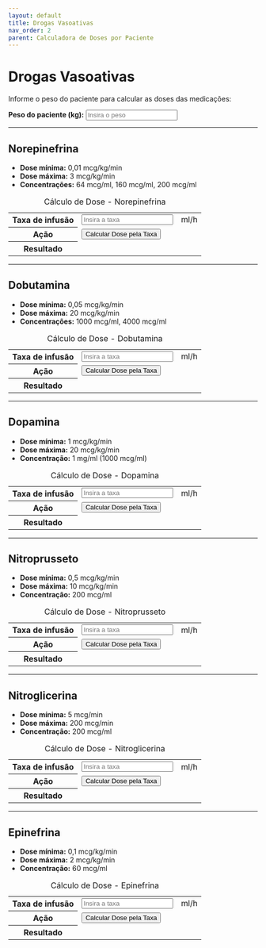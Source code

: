 ```yaml
---
layout: default
title: Drogas Vasoativas
nav_order: 2
parent: Calculadora de Doses por Paciente
---
```


# Drogas Vasoativas

Informe o peso do paciente para calcular as doses das medicações:

<div class="form-group">
  <label for="pesoPaciente"><strong>Peso do paciente (kg):</strong></label>
  <input type="number" id="pesoPaciente" placeholder="Insira o peso" min="0" step="any">
</div>

---

## Norepinefrina

- **Dose mínima:** 0,01 mcg/kg/min
- **Dose máxima:** 3 mcg/kg/min
- **Concentrações:** 64 mcg/ml, 160 mcg/ml, 200 mcg/ml

<table class="calculadora" aria-describedby="tbl-norepinefrina-desc">
  <caption id="tbl-norepinefrina-desc">Cálculo de Dose - Norepinefrina</caption>
  <tbody>
    <tr>
      <th scope="row"><label for="taxaNorepinefrina">Taxa de infusão</label></th>
      <td data-label="Valor"><input type="number" id="taxaNorepinefrina" class="input-editavel" placeholder="Insira a taxa" min="0" step="any"></td>
      <td data-label="Unidade">ml/h</td>
    </tr>
    <tr>
      <th scope="row">Ação</th>
      <td data-label="Calcular" colspan="2"><button class="btn-calcular" onclick="calcularDosePorTaxa('norepinefrina')">Calcular Dose pela Taxa</button></td>
    </tr>
    <tr>
      <th scope="row">Resultado</th>
      <td data-label="Dose Calculada" colspan="2" class="resultado" id="resultadoNorepinefrina" aria-live="polite"></td>
    </tr>
  </tbody>
</table>

---

## Dobutamina

- **Dose mínima:** 0,05 mcg/kg/min
- **Dose máxima:** 20 mcg/kg/min
- **Concentrações:** 1000 mcg/ml, 4000 mcg/ml

<table class="calculadora" aria-describedby="tbl-dobutamina-desc">
  <caption id="tbl-dobutamina-desc">Cálculo de Dose - Dobutamina</caption>
  <tbody>
    <tr>
      <th scope="row"><label for="taxaDobutamina">Taxa de infusão</label></th>
      <td data-label="Valor"><input type="number" id="taxaDobutamina" class="input-editavel" placeholder="Insira a taxa" min="0" step="any"></td>
      <td data-label="Unidade">ml/h</td>
    </tr>
    <tr>
      <th scope="row">Ação</th>
      <td data-label="Calcular" colspan="2"><button class="btn-calcular" onclick="calcularDosePorTaxa('dobutamina')">Calcular Dose pela Taxa</button></td>
    </tr>
    <tr>
      <th scope="row">Resultado</th>
      <td data-label="Dose Calculada" colspan="2" class="resultado" id="resultadoDobutamina" aria-live="polite"></td>
    </tr>
  </tbody>
</table>

---

## Dopamina

- **Dose mínima:** 1 mcg/kg/min
- **Dose máxima:** 20 mcg/kg/min
- **Concentração:** 1 mg/ml (1000 mcg/ml)

<table class="calculadora" aria-describedby="tbl-dopamina-desc">
  <caption id="tbl-dopamina-desc">Cálculo de Dose - Dopamina</caption>
  <tbody>
    <tr>
      <th scope="row"><label for="taxaDopamina">Taxa de infusão</label></th>
      <td data-label="Valor"><input type="number" id="taxaDopamina" class="input-editavel" placeholder="Insira a taxa" min="0" step="any"></td>
      <td data-label="Unidade">ml/h</td>
    </tr>
    <tr>
      <th scope="row">Ação</th>
      <td data-label="Calcular" colspan="2"><button class="btn-calcular" onclick="calcularDosePorTaxa('dopamina')">Calcular Dose pela Taxa</button></td>
    </tr>
    <tr>
      <th scope="row">Resultado</th>
      <td data-label="Dose Calculada" colspan="2" class="resultado" id="resultadoDopamina" aria-live="polite"></td>
    </tr>
  </tbody>
</table>

---

## Nitroprusseto

- **Dose mínima:** 0,5 mcg/kg/min
- **Dose máxima:** 10 mcg/kg/min
- **Concentração:** 200 mcg/ml

<table class="calculadora" aria-describedby="tbl-nitroprusseto-desc">
  <caption id="tbl-nitroprusseto-desc">Cálculo de Dose - Nitroprusseto</caption>
  <tbody>
    <tr>
      <th scope="row"><label for="taxaNitroprusseto">Taxa de infusão</label></th>
      <td data-label="Valor"><input type="number" id="taxaNitroprusseto" class="input-editavel" placeholder="Insira a taxa" min="0" step="any"></td>
      <td data-label="Unidade">ml/h</td>
    </tr>
    <tr>
      <th scope="row">Ação</th>
      <td data-label="Calcular" colspan="2"><button class="btn-calcular" onclick="calcularDosePorTaxa('nitroprusseto')">Calcular Dose pela Taxa</button></td>
    </tr>
    <tr>
      <th scope="row">Resultado</th>
      <td data-label="Dose Calculada" colspan="2" class="resultado" id="resultadoNitroprusseto" aria-live="polite"></td>
    </tr>
  </tbody>
</table>

---

## Nitroglicerina

- **Dose mínima:** 5 mcg/min
- **Dose máxima:** 200 mcg/min
- **Concentração:** 200 mcg/ml

<table class="calculadora" aria-describedby="tbl-nitroglicerina-desc">
  <caption id="tbl-nitroglicerina-desc">Cálculo de Dose - Nitroglicerina</caption>
  <tbody>
    <tr>
      <th scope="row"><label for="taxaNitroglicerina">Taxa de infusão</label></th>
      <td data-label="Valor"><input type="number" id="taxaNitroglicerina" class="input-editavel" placeholder="Insira a taxa" min="0" step="any"></td>
      <td data-label="Unidade">ml/h</td>
    </tr>
    <tr>
      <th scope="row">Ação</th>
      <td data-label="Calcular" colspan="2"><button class="btn-calcular" onclick="calcularDosePorTaxa('nitroglicerina')">Calcular Dose pela Taxa</button></td>
    </tr>
    <tr>
      <th scope="row">Resultado</th>
      <td data-label="Dose Calculada" colspan="2" class="resultado" id="resultadoNitroglicerina" aria-live="polite"></td>
    </tr>
  </tbody>
</table>

---

## Epinefrina

- **Dose mínima:** 0,1 mcg/kg/min
- **Dose máxima:** 2 mcg/kg/min
- **Concentração:** 60 mcg/ml

<table class="calculadora" aria-describedby="tbl-epinefrina-desc">
  <caption id="tbl-epinefrina-desc">Cálculo de Dose - Epinefrina</caption>
  <tbody>
    <tr>
      <th scope="row"><label for="taxaEpinefrina">Taxa de infusão</label></th>
      <td data-label="Valor"><input type="number" id="taxaEpinefrina" class="input-editavel" placeholder="Insira a taxa" min="0" step="any"></td>
      <td data-label="Unidade">ml/h</td>
    </tr>
    <tr>
      <th scope="row">Ação</th>
      <td data-label="Calcular" colspan="2"><button class="btn-calcular" onclick="calcularDosePorTaxa('epinefrina')">Calcular Dose pela Taxa</button></td>
    </tr>
    <tr>
      <th scope="row">Resultado</th>
      <td data-label="Dose Calculada" colspan="2" class="resultado" id="resultadoEpinefrina" aria-live="polite"></td>
    </tr>
  </tbody>
</table>

<script>
// Helper function to safely get element value or return NaN
function getNumericValue(id) {
  const element = document.getElementById(id);
  return element ? parseFloat(element.value) : NaN;
}

function calcularDosePorTaxa(medicamento) {
  console.log(`calcularDosePorTaxa triggered for ${medicamento}`); // Log function entry
  const taxaInputId = 'taxa' + capitalize(medicamento);
  const taxa = getNumericValue(taxaInputId);
  const resultadoElement = document.getElementById('resultado' + capitalize(medicamento));

  if (!resultadoElement) return; // Exit if result element doesn't exist

  // Validation checks for taxa
   if (isNaN(taxa)) {
     // Reverted: Just return if taxa is invalid/empty
     // Keep existing result content if validation fails
     return;
   }
  if (taxa < 0) {
     // Reverted: Just return if taxa is negative
     // Keep existing result content if validation fails
     return;
   }
   // Clear result only AFTER taxa validation passes
   resultadoElement.innerHTML = '';
   // No special message for taxa === 0, let the calculation proceed to show 0 dose.
   // if (taxa === 0) { ... }
   // Stray brace removed here

  let resultadoHtml = '';
  let dosePorHora, dosePorPeso, doseMcgMin;

  // Nitroglicerina calculation is different (mcg/min, no weight)
  if (medicamento === 'nitroglicerina') {
    doseMcgMin = taxa * 200 / 60; // 200 mcg/ml concentration
    resultadoHtml = `<strong>200 mcg/ml:</strong> ${taxa.toFixed(2)} ml/h = ${doseMcgMin.toFixed(2)} mcg/min`;
    resultadoElement.innerHTML = resultadoHtml;
    return; // Calculation done for Nitroglicerina
  }

  // For other drugs, check weight
  const peso = getNumericValue('pesoPaciente');
  if (isNaN(peso) || peso <= 0) {
    // Reverted: Just return if weight is invalid/empty
    // Keep existing result content if validation fails
    return;
  }
  // Clear result only AFTER weight validation passes (for weight-dependent drugs)
  // Note: Nitroglicerina doesn't depend on weight, so its result is cleared earlier if taxa is valid.
  if (medicamento !== 'nitroglicerina') {
      resultadoElement.innerHTML = '';
  }


  let concent = []; // Concentrations in mcg/ml
  switch (medicamento) {
    case 'norepinefrina': concent = [64, 160, 200]; break;
    case 'dobutamina':    concent = [1000, 4000]; break;
    case 'dopamina':      concent = [1000]; break; // 1 mg/ml = 1000 mcg/ml
    case 'nitroprusseto': concent = [200]; break;
    case 'epinefrina':    concent = [60]; break;
    default:
      resultadoHtml = 'Medicamento desconhecido.';
      resultadoElement.innerHTML = resultadoHtml;
      return;
  }

  resultadoHtml = concent.map(c => {
    dosePorHora = taxa * c; // mcg/h
    dosePorPeso = dosePorHora / (60 * peso); // mcg/kg/min
    return `<strong>${c} mcg/ml:</strong> ${dosePorHora.toFixed(2)} mcg/h (${dosePorPeso.toFixed(3)} mcg/kg/min)`;
  }).join('<br>');

  resultadoElement.innerHTML = resultadoHtml;
}

function capitalize(str) {
  if (!str) return '';
  return str.charAt(0).toUpperCase() + str.slice(1);
}

document.addEventListener('DOMContentLoaded', function () {
  console.log('DOMContentLoaded for drogovasoativas'); // Log DOM ready
  const meds = ['norepinefrina', 'dobutamina', 'dopamina', 'nitroprusseto', 'nitroglicerina', 'epinefrina'];
  const pesoInput = document.getElementById('pesoPaciente');

  // Function to trigger calculation for all weight-dependent meds based on peso change
  function calcularTodasDosesPesoDependente() {
      meds.filter(m => m !== 'nitroglicerina').forEach(m => calcularDosePorTaxa(m));
  }

  if (pesoInput) {
      console.log('Adding listener for pesoPaciente'); // Log listener attachment
      pesoInput.addEventListener('input', calcularTodasDosesPesoDependente);
  }

  // Add event listeners to each taxa input to recalculate its specific dose
  meds.forEach(m => {
    const taxaInput = document.getElementById('taxa' + capitalize(m));
    if (taxaInput) {
      console.log(`Adding listener for ${taxaInput.id}`); // Log listener attachment
      taxaInput.addEventListener('input', () => calcularDosePorTaxa(m));
    }
     // Button click handled by onclick attribute in HTML
  });

     // Calculation triggers on input/change via listeners above
 });
 </script>
